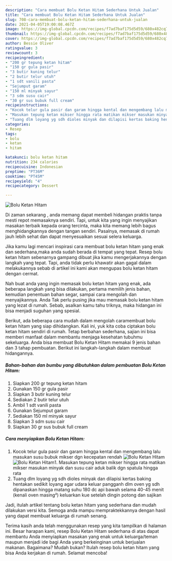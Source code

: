 ```yaml
---
description: "Cara membuat Bolu Ketan Hitam Sederhana Untuk Jualan"
title: "Cara membuat Bolu Ketan Hitam Sederhana Untuk Jualan"
slug: 708-cara-membuat-bolu-ketan-hitam-sederhana-untuk-jualan
date: 2021-04-05T19:00:08.467Z
image: https://img-global.cpcdn.com/recipes/f7ad7baf175d5d59/680x482cq70/bolu-ketan-hitam-foto-resep-utama.jpg
thumbnail: https://img-global.cpcdn.com/recipes/f7ad7baf175d5d59/680x482cq70/bolu-ketan-hitam-foto-resep-utama.jpg
cover: https://img-global.cpcdn.com/recipes/f7ad7baf175d5d59/680x482cq70/bolu-ketan-hitam-foto-resep-utama.jpg
author: Bessie Oliver
ratingvalue: 3
reviewcount: 3
recipeingredient:
- "200 gr tepung ketan hitam"
- "150 gr gula pasir"
- "3 butir kuning telur"
- "2 butir telur utuh"
- "1 sdt vanili pasta"
- "Sejumput garam"
- "150 ml minyak sayur"
- "3 sdm susu cair"
- "30 gr sus bubuk full cream"
recipeinstructions:
- "Kocok telur gula pasir dan garam hingga kental dan mengembang lalu masukan susu bubuk mikser dgn kecepatan rendah"
- "Masukan tepung ketan mikser hingga rata matikan mikser masukan minyak dan susu cair aduk balik dgn spatula hingga rata"
- "Tuang dlm loyang yg sdh dioles minyak dan dilapisi kertas baking hentakan sedikit loyang agar udara keluar pangganh dlm oven yg sdh dipanaskan hingga matang suhu 180 dc api bawah selama 40-45 menit (kenali oven masing²) keluarkan kue setelah dingin potong dan sajikan"
categories:
- Resep
tags:
- bolu
- ketan
- hitam

katakunci: bolu ketan hitam 
nutrition: 234 calories
recipecuisine: Indonesian
preptime: "PT36M"
cooktime: "PT45M"
recipeyield: "4"
recipecategory: Dessert

---
```



![Bolu Ketan Hitam](https://img-global.cpcdn.com/recipes/f7ad7baf175d5d59/680x482cq70/bolu-ketan-hitam-foto-resep-utama.jpg)

Di zaman  sekarang , anda memang dapat membeli hidangan praktis tanpa mesti repot memasaknya sendiri. Tapi, untuk kita yang ingin menyajikan masakan terbaik kepada orang tercinta, maka kita memang lebih bagus menghidangkannya dengan tangan sendiri. Pasalnya, memasak di rumah jauh lebih sehat dan dapat menyesuaikan sesuai selera keluarga.

Jika kamu lagi mencari inspirasi cara membuat bolu ketan hitam yang enak dan sederhana,maka anda sudah berada di tempat yang tepat. Resep bolu ketan hitam  sebenarnya gampang dibuat jika kamu mengerjakannya dengan langkah yang tepat. Tapi, anda tidak perlu khawatir akan gagal dalam melakukannya 
sebab di artikel ini kami akan mengupas bolu ketan hitam dengan cermat.  



Nah buat anda yang ingin memasak bolu ketan hitam yang enak, ada beberapa langkah yang bisa dilakukan, pertama memilih jenis bahan, kemudian penentuan bahan segar, sampai cara mengolah dan menyajikannya. Anda Tak perlu pusing jika mau memasak bolu ketan hitam yang lezat di rumah. Sebab, asalkan kamu  tahu triknya, maka hidangan ini bisa menjadi suguhan yang spesial.

Berikut, ada beberapa cara mudah dalam mengolah caramembuat bolu ketan hitam yang siap dihidangkan. Kali ini, yuk kita coba ciptakan bolu ketan hitam sendiri di rumah. Tetap berbahan sederhana, sajian ini bisa memberi manfaat dalam membantu menjaga kesehatan tubuhmu sekeluarga. Anda bisa membuat Bolu Ketan Hitam memakai 9 jenis bahan dan 3 tahap pembuatan. Berikut ini langkah-langkah dalam membuat hidangannya.

<!--inarticleads1-->

##### Bahan-bahan dan bumbu yang dibutuhkan dalam pembuatan Bolu Ketan Hitam:

1. Siapkan 200 gr tepung ketan hitam
1. Gunakan 150 gr gula pasir
1. Siapkan 3 butir kuning telur
1. Sediakan 2 butir telur utuh
1. Ambil 1 sdt vanili pasta
1. Gunakan Sejumput garam
1. Sediakan 150 ml minyak sayur
1. Siapkan 3 sdm susu cair
1. Siapkan 30 gr sus bubuk full cream




<!--inarticleads2-->

##### Cara menyiapkan Bolu Ketan Hitam:

1. Kocok telur gula pasir dan garam hingga kental dan mengembang lalu masukan susu bubuk mikser dgn kecepatan rendah
<img src="https://img-global.cpcdn.com/steps/97f69c5264765523/160x128cq70/bolu-ketan-hitam-langkah-memasak-1-foto.jpg" alt="Bolu Ketan Hitam"><img src="https://img-global.cpcdn.com/steps/47090cd8dc7625f9/160x128cq70/bolu-ketan-hitam-langkah-memasak-1-foto.jpg" alt="Bolu Ketan Hitam">1. Masukan tepung ketan mikser hingga rata matikan mikser masukan minyak dan susu cair aduk balik dgn spatula hingga rata
1. Tuang dlm loyang yg sdh dioles minyak dan dilapisi kertas baking hentakan sedikit loyang agar udara keluar pangganh dlm oven yg sdh dipanaskan hingga matang suhu 180 dc api bawah selama 40-45 menit (kenali oven masing²) keluarkan kue setelah dingin potong dan sajikan




Jadi, itulah artikel tentang  bolu ketan hitam  yang sederhana dan mudah dilakukan versi kita. Semoga anda mampu mempraktekkannya dengan hasil yang dapat membuat keluarga di rumah senang. 

Terima kasih anda telah menggunakan resep yang kita tampilkan di halaman ini. Besar harapan kami, resep  Bolu Ketan Hitam sederhana di atas dapat membantu Anda menyiapkan masakan yang enak untuk keluarga/teman maupun menjadi ide bagi Anda yang berkeinginan untuk berjualan makanan. Bagaimana? Mudah bukan? Itulah resep bolu ketan hitam yang bisa Anda kerjakan di rumah. Selamat mencoba!

